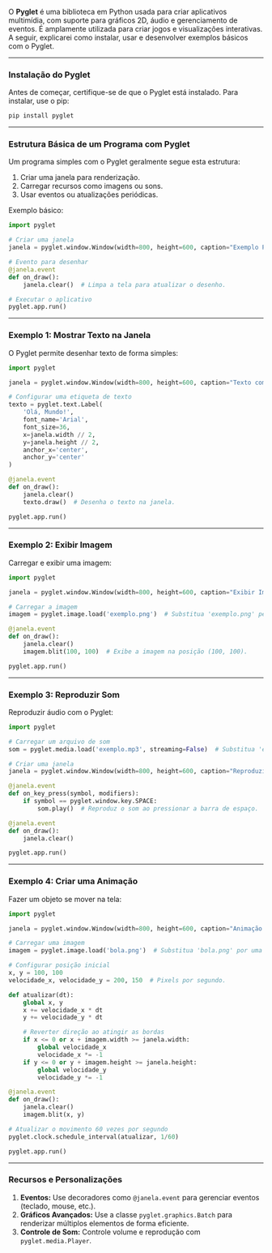 O **Pyglet** é uma biblioteca em Python usada para criar aplicativos multimídia, com suporte para gráficos 2D, áudio e gerenciamento de eventos. É amplamente utilizada para criar jogos e visualizações interativas. A seguir, explicarei como instalar, usar e desenvolver exemplos básicos com o Pyglet.

---

### **Instalação do Pyglet**
Antes de começar, certifique-se de que o Pyglet está instalado. Para instalar, use o pip:
```bash
pip install pyglet
```

---

### **Estrutura Básica de um Programa com Pyglet**
Um programa simples com o Pyglet geralmente segue esta estrutura:

1. Criar uma janela para renderização.
2. Carregar recursos como imagens ou sons.
3. Usar eventos ou atualizações periódicas.

Exemplo básico:
```python
import pyglet

# Criar uma janela
janela = pyglet.window.Window(width=800, height=600, caption="Exemplo Pyglet")

# Evento para desenhar
@janela.event
def on_draw():
    janela.clear()  # Limpa a tela para atualizar o desenho.

# Executar o aplicativo
pyglet.app.run()
```

---

### **Exemplo 1: Mostrar Texto na Janela**
O Pyglet permite desenhar texto de forma simples:
```python
import pyglet

janela = pyglet.window.Window(width=800, height=600, caption="Texto com Pyglet")

# Configurar uma etiqueta de texto
texto = pyglet.text.Label(
    'Olá, Mundo!',
    font_name='Arial',
    font_size=36,
    x=janela.width // 2,
    y=janela.height // 2,
    anchor_x='center',
    anchor_y='center'
)

@janela.event
def on_draw():
    janela.clear()
    texto.draw()  # Desenha o texto na janela.

pyglet.app.run()
```

---

### **Exemplo 2: Exibir Imagem**
Carregar e exibir uma imagem:
```python
import pyglet

janela = pyglet.window.Window(width=800, height=600, caption="Exibir Imagem")

# Carregar a imagem
imagem = pyglet.image.load('exemplo.png')  # Substitua 'exemplo.png' pelo caminho da sua imagem.

@janela.event
def on_draw():
    janela.clear()
    imagem.blit(100, 100)  # Exibe a imagem na posição (100, 100).

pyglet.app.run()
```

---

### **Exemplo 3: Reproduzir Som**
Reproduzir áudio com o Pyglet:
```python
import pyglet

# Carregar um arquivo de som
som = pyglet.media.load('exemplo.mp3', streaming=False)  # Substitua 'exemplo.mp3' pelo seu arquivo de áudio.

# Criar uma janela
janela = pyglet.window.Window(width=800, height=600, caption="Reproduzir Som")

@janela.event
def on_key_press(symbol, modifiers):
    if symbol == pyglet.window.key.SPACE:
        som.play()  # Reproduz o som ao pressionar a barra de espaço.

@janela.event
def on_draw():
    janela.clear()

pyglet.app.run()
```

---

### **Exemplo 4: Criar uma Animação**
Fazer um objeto se mover na tela:
```python
import pyglet

janela = pyglet.window.Window(width=800, height=600, caption="Animação com Pyglet")

# Carregar uma imagem
imagem = pyglet.image.load('bola.png')  # Substitua 'bola.png' por uma imagem adequada.

# Configurar posição inicial
x, y = 100, 100
velocidade_x, velocidade_y = 200, 150  # Pixels por segundo.

def atualizar(dt):
    global x, y
    x += velocidade_x * dt
    y += velocidade_y * dt

    # Reverter direção ao atingir as bordas
    if x <= 0 or x + imagem.width >= janela.width:
        global velocidade_x
        velocidade_x *= -1
    if y <= 0 or y + imagem.height >= janela.height:
        global velocidade_y
        velocidade_y *= -1

@janela.event
def on_draw():
    janela.clear()
    imagem.blit(x, y)

# Atualizar o movimento 60 vezes por segundo
pyglet.clock.schedule_interval(atualizar, 1/60)

pyglet.app.run()
```

---

### **Recursos e Personalizações**
1. **Eventos:** Use decoradores como `@janela.event` para gerenciar eventos (teclado, mouse, etc.).
2. **Gráficos Avançados:** Use a classe `pyglet.graphics.Batch` para renderizar múltiplos elementos de forma eficiente.
3. **Controle de Som:** Controle volume e reprodução com `pyglet.media.Player`.
